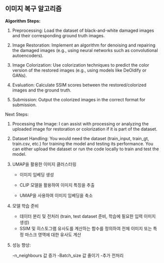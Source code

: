 ## 이미지 복구 알고리즘

**Algorithm Steps:**
1. Preprocessing: Load the dataset of black-and-white damaged images and their corresponding ground truth images.
   
2. Image Restoration: Implement an algorithm for denoising and repairing the damaged images (e.g., using neural networks such as convolutional autoencoders).
   
3. Image Colorization: Use colorization techniques to predict the color version of the restored images (e.g., using models like DeOldify or GANs).
   
4. Evaluation: Calculate SSIM scores between the restored/colorized images and the ground truth.
   
5. Submission: Output the colorized images in the correct format for submission.
   
Next Steps:

1. Processing the Image: I can assist with processing or analyzing the uploaded image for restoration or colorization if it is part of the dataset.
   
2. Dataset Handling: You would need the dataset (train_input, train_gt, train.csv, etc.) for training the model and testing its performance. You can either upload the dataset or run the code locally to train and test the model.

1. UMAP을 활용한 이미지 클러스터링
   
   - 이미지 임베딩 생성
     
   - CLIP 모델을 활용하여 이미지 특징을 추출
     
   - UMAP을 사용하여 이미지 임베딩을 축소
     
2. 모델 학습 준비
   
   - 데이터 분리 및 전처러 (train, test dataset 준비, 학습에 필요한 입력  이미지 생성)
   - SSIM 및 히스토그램 유사도를 계산하는 함수를 정의하여 전체 이미지 또는 특정 마스크 영역에 대한 유사도 계산

3. 성능 향상:
   
   -n_neighbours 값 증가
   -Batch_size 값 줄이기
   -추가 전처리
   
